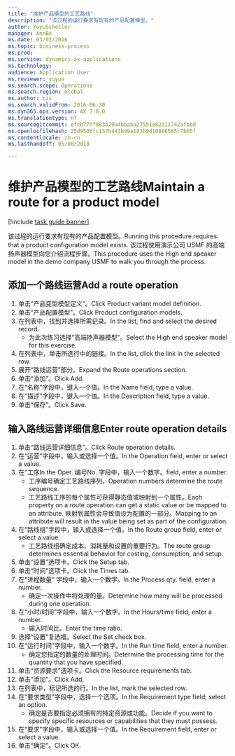```yaml
--- 
title: "维护产品模型的工艺路线"
description: "该过程的运行要求有现有的产品配置模型。"
author: YuyuScheller
manager: AnnBe
ms.date: 03/02/2016
ms.topic: business-process
ms.prod: 
ms.service: dynamics-ax-applications
ms.technology: 
audience: Application User
ms.reviewer: yuyus
ms.search.scope: Operations
ms.search.region: Global
ms.author: bis
ms.search.validFrom: 2016-06-30
ms.dyn365.ops.version: AX 7.0.0
ms.translationtype: HT
ms.sourcegitcommit: efcb77ff883b29a4bbaba27551e02311742afbbd
ms.openlocfilehash: 25d9530fc137b443b99a183b9d10886585c7b65f
ms.contentlocale: zh-cn
ms.lasthandoff: 05/08/2018

---
```

# <a name="maintain-a-route-for-a-product-model"></a><span data-ttu-id="b943b-103">维护产品模型的工艺路线</span><span class="sxs-lookup"><span data-stu-id="b943b-103">Maintain a route for a product model</span></span>

[!include [task guide banner](../../includes/task-guide-banner.md)]

<span data-ttu-id="b943b-104">该过程的运行要求有现有的产品配置模型。</span><span class="sxs-lookup"><span data-stu-id="b943b-104">Running this procedure requires that a product configuration model exists.</span></span> <span data-ttu-id="b943b-105">该过程使用演示公司 USMF 的高端扬声器模型向您介绍流程步骤。</span><span class="sxs-lookup"><span data-stu-id="b943b-105">This procedure uses the High end speaker model in the demo company USMF to walk you through the process.</span></span>


## <a name="add-a-route-operation"></a><span data-ttu-id="b943b-106">添加一个路线运营</span><span class="sxs-lookup"><span data-stu-id="b943b-106">Add a route operation</span></span>
1. <span data-ttu-id="b943b-107">单击“产品变型模型定义”。</span><span class="sxs-lookup"><span data-stu-id="b943b-107">Click Product variant model definition.</span></span>
2. <span data-ttu-id="b943b-108">单击“产品配置模型”。</span><span class="sxs-lookup"><span data-stu-id="b943b-108">Click Product configuration models.</span></span>
3. <span data-ttu-id="b943b-109">在列表中，找到并选择所需记录。</span><span class="sxs-lookup"><span data-stu-id="b943b-109">In the list, find and select the desired record.</span></span>
    * <span data-ttu-id="b943b-110">为此次练习选择“高端扬声器模型”。</span><span class="sxs-lookup"><span data-stu-id="b943b-110">Select the High end speaker model for this exercise.</span></span>  
4. <span data-ttu-id="b943b-111">在列表中，单击所选行中的链接。</span><span class="sxs-lookup"><span data-stu-id="b943b-111">In the list, click the link in the selected row.</span></span>
5. <span data-ttu-id="b943b-112">展开“路线运营”部分。</span><span class="sxs-lookup"><span data-stu-id="b943b-112">Expand the Route operations section.</span></span>
6. <span data-ttu-id="b943b-113">单击“添加”。</span><span class="sxs-lookup"><span data-stu-id="b943b-113">Click Add.</span></span>
7. <span data-ttu-id="b943b-114">在“名称”字段中，键入一个值。</span><span class="sxs-lookup"><span data-stu-id="b943b-114">In the Name field, type a value.</span></span>
8. <span data-ttu-id="b943b-115">在“描述”字段中，键入一个值。</span><span class="sxs-lookup"><span data-stu-id="b943b-115">In the Description field, type a value.</span></span>
9. <span data-ttu-id="b943b-116">单击“保存”。</span><span class="sxs-lookup"><span data-stu-id="b943b-116">Click Save.</span></span>

## <a name="enter-route-operation-details"></a><span data-ttu-id="b943b-117">输入路线运营详细信息</span><span class="sxs-lookup"><span data-stu-id="b943b-117">Enter route operation details</span></span>
1. <span data-ttu-id="b943b-118">单击“路线运营详细信息”。</span><span class="sxs-lookup"><span data-stu-id="b943b-118">Click Route operation details.</span></span>
2. <span data-ttu-id="b943b-119">在“运营”字段中，输入或选择一个值。</span><span class="sxs-lookup"><span data-stu-id="b943b-119">In the Operation field, enter or select a value.</span></span>
3. <span data-ttu-id="b943b-120">在“工序</span><span class="sxs-lookup"><span data-stu-id="b943b-120">In the Oper.</span></span> <span data-ttu-id="b943b-121">编号</span><span class="sxs-lookup"><span data-stu-id="b943b-121">No.</span></span> <span data-ttu-id="b943b-122">字段中，输入一个数字。</span><span class="sxs-lookup"><span data-stu-id="b943b-122">field, enter a number.</span></span>
    * <span data-ttu-id="b943b-123">工序编号确定工艺路线序列。</span><span class="sxs-lookup"><span data-stu-id="b943b-123">Operation numbers determine the route sequence.</span></span>  
    * <span data-ttu-id="b943b-124">工艺路线工序的每个属性可获得静态值或映射到一个属性。</span><span class="sxs-lookup"><span data-stu-id="b943b-124">Each property on a route operation can get a static value or be mapped to an attribute.</span></span> <span data-ttu-id="b943b-125">映射到属性会导致值设为配置的一部分。</span><span class="sxs-lookup"><span data-stu-id="b943b-125">Mapping to an attribute will result in the value being set as part of the configuration.</span></span>  
4. <span data-ttu-id="b943b-126">在“路线组”字段中，输入或选择一个值。</span><span class="sxs-lookup"><span data-stu-id="b943b-126">In the Route group field, enter or select a value.</span></span>
    * <span data-ttu-id="b943b-127">工艺路线组确定成本、消耗量和设置的重要行为。</span><span class="sxs-lookup"><span data-stu-id="b943b-127">The route group determines essential behavior for costing, consumption, and setup.</span></span>  
5. <span data-ttu-id="b943b-128">单击“设置”选项卡。</span><span class="sxs-lookup"><span data-stu-id="b943b-128">Click the Setup tab.</span></span>
6. <span data-ttu-id="b943b-129">单击“时间”选项卡。</span><span class="sxs-lookup"><span data-stu-id="b943b-129">Click the Times tab.</span></span>
7. <span data-ttu-id="b943b-130">在“进程数量“ 字段中，输入一个数字。</span><span class="sxs-lookup"><span data-stu-id="b943b-130">In the Process qty. field, enter a number.</span></span>
    * <span data-ttu-id="b943b-131">确定一次操作中将处理的量。</span><span class="sxs-lookup"><span data-stu-id="b943b-131">Determine how many will be processed during one operation.</span></span>  
8. <span data-ttu-id="b943b-132">在“小时/时间”字段中，输入一个数字。</span><span class="sxs-lookup"><span data-stu-id="b943b-132">In the Hours/time field, enter a number.</span></span>
    * <span data-ttu-id="b943b-133">输入时间比。</span><span class="sxs-lookup"><span data-stu-id="b943b-133">Enter the time ratio.</span></span>  
9. <span data-ttu-id="b943b-134">选择“设置”复选框。</span><span class="sxs-lookup"><span data-stu-id="b943b-134">Select the Set check box.</span></span>
10. <span data-ttu-id="b943b-135">在“运行时间”字段中，输入一个数字。</span><span class="sxs-lookup"><span data-stu-id="b943b-135">In the Run time field, enter a number.</span></span>
    * <span data-ttu-id="b943b-136">确定您指定的数量的处理时间。</span><span class="sxs-lookup"><span data-stu-id="b943b-136">Determine the processing time for the quantity that you have specified.</span></span>  
11. <span data-ttu-id="b943b-137">单击“资源要求”选项卡。</span><span class="sxs-lookup"><span data-stu-id="b943b-137">Click the Resource requirements tab.</span></span>
12. <span data-ttu-id="b943b-138">单击“添加”。</span><span class="sxs-lookup"><span data-stu-id="b943b-138">Click Add.</span></span>
13. <span data-ttu-id="b943b-139">在列表中，标记所选的行。</span><span class="sxs-lookup"><span data-stu-id="b943b-139">In the list, mark the selected row.</span></span>
14. <span data-ttu-id="b943b-140">在“要求类型”字段中，选择一个选项。</span><span class="sxs-lookup"><span data-stu-id="b943b-140">In the Requirement type field, select an option.</span></span>
    * <span data-ttu-id="b943b-141">确定是否要指定必须拥有的特定资源或功能。</span><span class="sxs-lookup"><span data-stu-id="b943b-141">Decide if you want to specify specific resources or capabilities that they must possess.</span></span>  
15. <span data-ttu-id="b943b-142">在“要求”字段中，输入或选择一个值。</span><span class="sxs-lookup"><span data-stu-id="b943b-142">In the Requirement field, enter or select a value.</span></span>
16. <span data-ttu-id="b943b-143">单击“确定”。</span><span class="sxs-lookup"><span data-stu-id="b943b-143">Click OK.</span></span>


